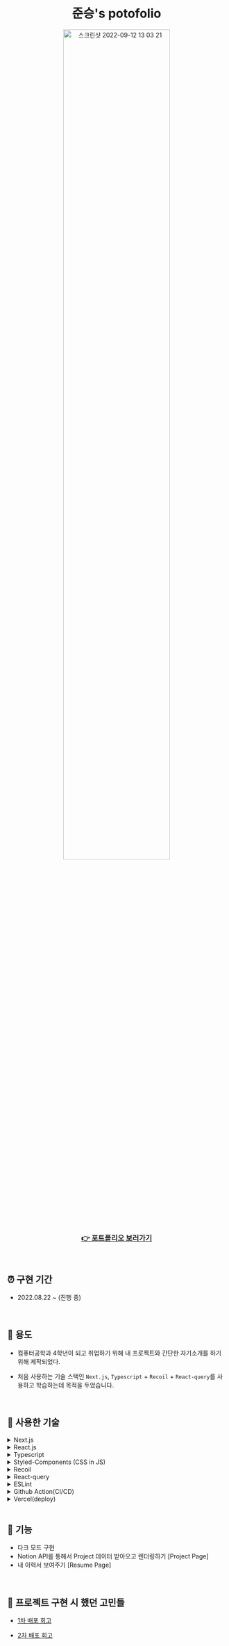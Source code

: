 <center>
  <h1>준승's potofolio</h1>
  <img width="70%" alt="스크린샷 2022-09-12 13 03 21" src="https://user-images.githubusercontent.com/78203399/190038990-4b006543-32f7-4457-898b-daee75d1c05d.png">

  <div>
    <br />
    <h3>
      <a href="https://hwjs-portfolio.vercel.app/">
        👉 포트폴리오 보러가기
      </a>
    </h3>
  </div>
</center>

<br />

## ⏰ 구현 기간 
- 2022.08.22 ~ (진행 중)

<br />

## 📌 용도
- 컴퓨터공학과 4학년이 되고 취업하기 위해 내 프로젝트와 간단한 자기소개를 하기 위해 제작되었다. 

- 처음 사용하는 기술 스택인 `Next.js`, `Typescript` + `Recoil` + `React-query`를 사용하고 학습하는데 목적을 두었습니다. 

<br />

## 📌 사용한 기술
<details>
  <summary>Next.js</summary>
  <div markdown='1'>
    SEO에 신경써서 내가 만든 웹페이지를 검색엔진에 노출시키고 싶었습니다.
   Next.js를 통해 SSR로 웹페이지를 구현, SEO를 향상시켰습니다. 
  </div>
</details>
<details>
  <summary>React.js</summary>
  <div markdown='1'>
   컴포넌트 단위 개발을 가능하게 하여 재사용성과 유지보수를 용이하게 하고 JSX 문법을 통해서 직관적으로 템플릿을 구성할 수 있어서 React를 사용하게 되었습니다. 
  </div>
</details>
<details>
  <summary>Typescript</summary>
  <div markdown='1'>
    객체에 들어가는 구조에 대한 타입을 미리 정의함으로써 타입스크립트에서 제공하는 자동완성 기능을 이용하고 개발 시 발생할 수 있는 예상하지 못한 데이터 구조(ex) null | undefined) 에러를 사전에 방지하기 위해 사용하였습니다. 
  </div>
</details>
<details>
  <summary>Styled-Components (CSS in JS)</summary>
  <div markdown='1'>
    별도의 CSS파일 관리를 하지 않아도 되고 
    className을 신경쓰지 않아도 된다는 점을 고려하여 사용하게 되었습니다. 
  </div>
</details>
<details>
  <summary>Recoil</summary>
  <div markdown='1'>
    필요에 따라 계속해서 추가적인 기능을 구현하기 때문에 state관리의 용이성을 위해 전역 상태 라이브러리를 사용하였습니다. 
    <br />
    다른 전역상태 라이브러리에 비해 전역 상태의 설정/정의가 매우 쉽고 get/set 함수로 리액트의 상태를 간단하게 변경할 수 있어서 사용하게 되었습니다. 
  </div>
</details>
<details>
  <summary>React-query</summary>
  <div markdown='1'>
    서버에서 데이터를 가져오면서 개발자가 구현해야할 다양한 기능(로딩, 에러, 캐싱 등)들을 지원해줍니다. 
    <br />
    그리고 클라이언트 전역 상태와 서버의 전역 상태를 분리해서 다룰 수 있다는 점에서 React-query를 사용하게 되었습니다. 
  </div>
</details>
<details>
  <summary>ESLint</summary>
  <div markdown='1'>
    프로젝트 코드의 일관성있는 코드 작성을 위해서 사용하였습니다. Airbnb 코드 컨벤션을 사용하였습니다. 
  </div>
</details>
<details>
  <summary>Github Action(CI/CD)</summary>
  <div markdown='1'>
    자동화 배포를 위해 도입했습니다. Github 플랫폼에서 전부 해결 가능하고 사용 방법이 간단해보여 선택하게 되었습니다. 
  </div>
</details>
<details>
  <summary>Vercel(deploy)</summary>
  <div markdown='1'>
    Vercel은 Next.js를 만든 배포 시스템입니다.
     깃허브 주소와 빌드 환경에 대한 정보만 입력하면 쉽게 배포가 됩니다. 뿐만 아니라 메인 브랜치 혹은 메인이 아닌 브랜치(upstream 환경)에서 커밋 시 <code>preview deployment</code>를 제공하여 배포 시 오류를 체크해줍니다. 
    무엇보다도 무료이기 때문에 Vercel로 배포를 하였습니다. 
  </div>
</details>

<br />

## 📌 기능
- 다크 모드 구현
- Notion API를 통해서 Project 데이터 받아오고 렌더링하기 [Project Page]
- 내 이력서 보여주기 [Resume Page]

<br />

## 🤔 프로젝트 구현 시 했던 고민들
- [1차 배포 회고](https://velog.io/@turtle601/%EC%A4%80%EC%8A%B9s-portfolio-1%EC%B0%A8-%EB%B0%B0%ED%8F%AC-%EC%8A%A4%ED%94%84%EB%A6%B0%ED%8A%B8)

- [2차 배포 회고](https://velog.io/@turtle601/%EC%A4%80%EC%8A%B9-portfolio-2%EC%B0%A8-%EB%B0%B0%ED%8F%AC-%EC%8A%A4%ED%94%84%EB%A6%B0%ED%8A%B8)